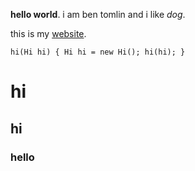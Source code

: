 **hello world**. i am ben tomlin and i like *dog*.

this is my [website](https://bent101.github.io/Lab2/).

``
hi(Hi hi) {
  Hi hi = new Hi();
  hi(hi);
}
 ``

# hi
## hi
### hello
